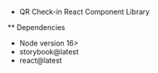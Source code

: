 * QR Check-in React Component Library

** Dependencies
- Node version 16>
- storybook@latest
- react@latest

